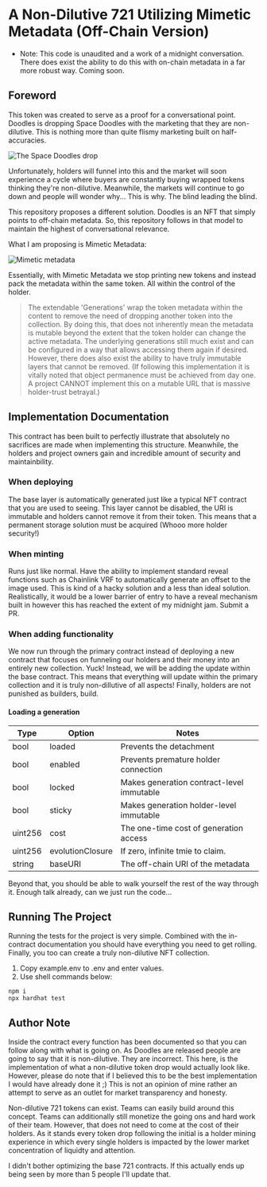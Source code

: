 # A Non-Dilutive 721 Utilizing Mimetic Metadata (Off-Chain Version)

* Note: This code is unaudited and a work of a midnight conversation. There does exist the ability to do this with on-chain metadata in a far more robust way. Coming soon.

## Foreword

This token was created to serve as a proof for a conversational point. Doodles is dropping Space Doodles with the marketing that they are non-dilutive. This is nothing more than quite flismy marketing built on half-accuracies.

![The Space Doodles drop](https://pbs.twimg.com/media/FIln4NFWQAYqyWi?format=jpg&name=4096x4096)

Unfortunately, holders will funnel into this and the market will soon experience a cycle where buyers are constantly buying wrapped tokens thinking they're non-dilutive. Meanwhile, the markets will continue to go down and people will wonder why... This is why. The blind leading the blind.

This repository proposes a different solution. Doodles is an NFT that simply points to off-chain metadata. So, this repository follows in that model to maintain the highest of conversational relevance.

What I am proposing is Mimetic Metadata:

![Mimetic metadata](https://i.imgur.com/znXXJwS.png)

Essentially, with Mimetic Metadata we stop printing new tokens and instead pack the metadata within the same token. All within the control of the holder.

>  The extendable 'Generations' wrap the token metadata within the content to remove the need  of dropping another token into the collection. By doing this, that does not inherently mean the metadata is mutable beyond the extent that the token holder can change the active metadata. The underlying generations still much exist and can be configured in a  way that allows accessing them again if desired. However, there does also exist the  ability to have truly immutable layers that cannot be removed. (If following this implementation it is vitally noted that object permanence must be achieved from day one. A project CANNOT implement this on a mutable URL that is massive holder-trust betrayal.)

## Implementation Documentation

This contract has been built to perfectly illustrate that absolutely no sacrifices are made when implementing this structure. Meanwhile, the holders and project owners gain and incredible amount of security and maintainbility.

### When deploying

The base layer is automatically generated just like a typical NFT contract that you are used to seeing. This layer cannot be disabled, the URI is immutable and holders cannot remove it from their token. This means that a permanent storage solution must be acquired (Whooo more holder security!)

### When minting

Runs just like normal. Have the ability to implement standard reveal functions such as Chainlink VRF to automatically generate an offset to the image used. This is kind of a hacky solution and a less than ideal solution. Realistically, it would be a lower barrier of entry to have a reveal mechanism built in however this has reached the extent of my midnight jam. Submit a PR.

### When adding functionality

We now run through the primary contract instead of deploying a new contract that focuses on funneling our holders and their money into an entirely new collection. Yuck! Instead, we will be adding the update within the base contract. This means that everything will update within the primary collection and it is truly non-dillutive of all aspects! Finally, holders are not punished as builders, build.

#### Loading a generation

| Type        | Option                   |    Notes
|-------------|--------------------------|------------------------------------------------------|
| bool        |    loaded                |    Prevents the detachment                           |
| bool        |    enabled               |    Prevents premature holder connection              |
| bool        |    locked                |    Makes generation contract-level immutable         |    
| bool        |    sticky                |    Makes generation holder-level immutable           |    
| uint256     |    cost                  |    The one-time cost of generation access            |
| uint256     |    evolutionClosure      |    If zero, infinite tmie to claim.                  |
| string      |    baseURI               |    The off-chain URI of the metadata                 |

Beyond that, you should be able to walk yourself the rest of the way through it. Enough talk already, can we just run the code...

## Running The Project

Running the tests for the project is very simple. Combined with the in-contract documentation you should have everything you need to get rolling. Finally, you too can create a truly non-dilutive NFT collection.

1. Copy example.env to .env and enter values.
2. Use shell commands below:

```shell
npm i
npx hardhat test
```

## Author Note

Inside the contract every function has been documented so that you can follow along with what is going on. As Doodles are released people are going to say that it is non-dilutive. They are incorrect. This here, is the implementation of what a non-dilutive token drop would actually look like. However, please do note that if I believed this to be the best implementation I would have already done it ;) This is not an opinion of mine rather an attempt to serve as an outlet for market transparency and honesty.

Non-dilutive 721 tokens can exist. Teams can easily build around this concept. Teams can additionally  still monetize the going ons and hard work of their team. However, that does not need to come at the cost of their holders. As it stands every token drop following the initial is a holder mining experience in which every single holders is impacted by the lower market concentration of liquidty and attention.

I didn't bother optimizing the base 721 contracts. If this actually ends up being seen by more than 5 people I'll update that.